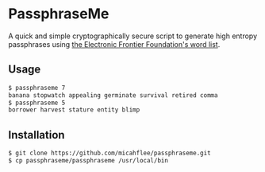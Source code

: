 # PassphraseMe

A quick and simple cryptographically secure script to generate high entropy passphrases using [the Electronic Frontier Foundation's word list](https://www.eff.org/deeplinks/2016/07/new-wordlists-random-passphrases).

## Usage

```sh
$ passphraseme 7
banana stopwatch appealing germinate survival retired comma
$ passphraseme 5
borrower harvest stature entity blimp
```

## Installation

```sh
$ git clone https://github.com/micahflee/passphraseme.git
$ cp passphraseme/passphraseme /usr/local/bin
```
